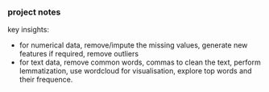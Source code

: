 ### project notes

key insights:
- for numerical data, remove/impute the missing values, generate new features if required, remove outliers 
- for text data, remove common words, commas to clean the text, perform lemmatization, use wordcloud for visualisation, explore top words and their frequence.
